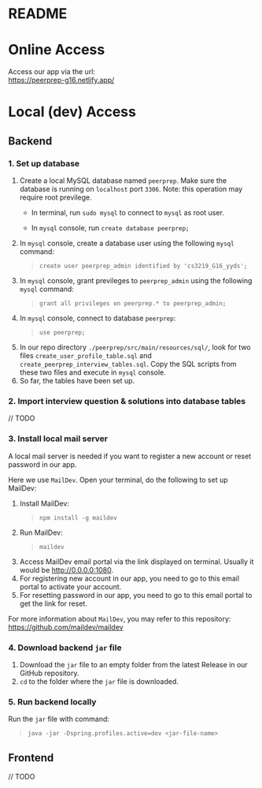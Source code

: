 # README
# Online Access
Access our app via the url:\
https://peerprep-g16.netlify.app/

# Local (dev) Access
## Backend
### 1. Set up database
1. Create a local MySQL database named `peerprep`. Make sure the database is running on `localhost` port `3306`.
Note: this operation may require root previlege.
    * In terminal, run `sudo mysql` to connect to `mysql` as root user.

    * In `mysql` console, run `create database peerprep;`
2. In `mysql` console, create a database user using the following `mysql` command:
    > `create user peerprep_admin identified by 'cs3219_G16_yyds';`
3. In `mysql` console, grant previleges to `peerprep_admin` using the following `mysql` command:
    > `grant all privileges on peerprep.* to peerprep_admin;`
4. In `mysql` console, connect to database `peerprep`:
    > `use peerprep;`
5. In our repo directory `./peerprep/src/main/resources/sql/`, look for two files `create_user_profile_table.sql` and `create_peerprep_interview_tables.sql`. Copy the SQL scripts from these two files and execute in `mysql` console.
6. So far, the tables have been set up.

### 2. Import interview question & solutions into database tables
// TODO

### 3. Install local mail server
A local mail server is needed if you want to register a new account or reset password in our app.

Here we use `MailDev`. Open your terminal, do the following to set up MailDev:

1. Install MailDev:
    > `npm install -g maildev`
2. Run MailDev:
    > `maildev`
3. Access MailDev email portal via the link displayed on terminal. Usually it would be http://0.0.0.0:1080.
4. For registering new account in our app, you need to go to this email portal to activate your account.
5. For resetting password in our app, you need to go to this email portal to get the link for reset.

For more information about `MailDev`, you may refer to this repository: https://github.com/maildev/maildev

### 4. Download backend `jar` file
1. Download the `jar` file to an empty folder from the latest Release in our GitHub repository.
2. `cd` to the folder where the `jar` file is downloaded.

### 5. Run backend locally
Run the `jar` file with command:
> `java -jar -Dspring.profiles.active=dev <jar-file-name>`

## Frontend
// TODO